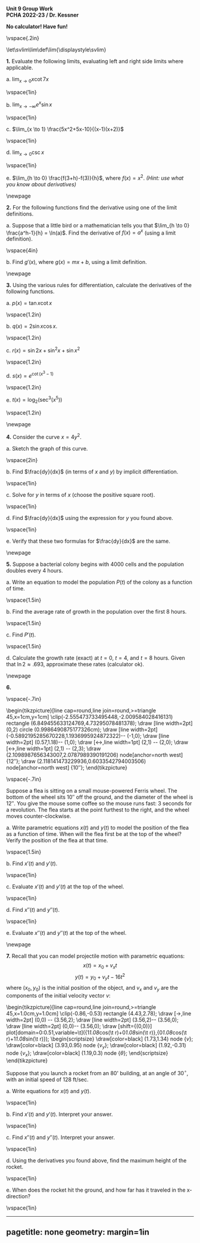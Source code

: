 __Unit 9 Group Work__  
__PCHA 2022-23 / Dr. Kessner__  

__No calculator!  Have fun!__

\vspace{.2in}

\let\svlim\lim\def\lim{\displaystyle\svlim}


__1.__ Evaluate the following limits, evaluating left and right side limits
where applicable.

a. $\lim_{x \to 0} x\cot 7x$

\vspace{1in}

b. $\lim_{x \to -\infty} e^{x} \sin x$

\vspace{1in}

c. $\lim_{x \to 1} \frac{5x^2+5x-10}{(x-1)(x+2)}$

\vspace{1in}

d. $\lim_{x \to 0} \csc x$

\vspace{1in}

e. $\lim_{h \to 0} \frac{f(3+h)-f(3)}{h}$, where $f(x) = x^2$. 
_(Hint: use what you know about derivatives)_

\newpage

__2.__  For the following functions find the derivative using one of the limit definitions.

a. Suppose that a little bird or a mathematician tells you that $\lim_{h \to 0}
\frac{a^h-1}{h} = \ln(a)$.  Find the derivative of $f(x) = a^x$ (using a limit
definition).

\vspace{4in}

b. Find $g'(x)$, where $g(x) = mx + b$, using a limit definition.

\newpage

__3.__ Using the various rules for differentiation, calculate the derivatives
of the following functions.

a. $p(x) = \tan x \cot x$

\vspace{1.2in}

b. $q(x) = 2 \sin x \cos x$.

\vspace{1.2in}

c. $r(x) = \sin 2x + \sin^2 x + \sin x^2$

\vspace{1.2in}

d. $s(x) = e^{\cot (x^3 - 1)}$

\vspace{1.2in}

e. $t(x) = \log_2(\sec^3(x^5))$

\vspace{1.2in}

\newpage

__4.__  Consider the curve $x = 4y^2$.

a. Sketch the graph of this curve.

\vspace{2in}

b. Find $\frac{dy}{dx}$ (in terms of $x$ and $y$) by implicit differentiation.

\vspace{1in}

c. Solve for $y$ in terms of $x$ (choose the positive square root).

\vspace{1in}

d. Find $\frac{dy}{dx}$ using the expression for $y$ you found above.

\vspace{1in}

e. Verify that these two formulas for $\frac{dy}{dx}$ are the same.

\newpage

__5.__  Suppose a bacterial colony begins with 4000 cells and the population
doubles every 4 hours.

a. Write an equation to model the population $P(t)$ of the colony as a function
of time.

\vspace{1.5in}

b. Find the average rate of growth in the population over the first 8 hours.

\vspace{1.5in}

c. Find $P'(t)$.

\vspace{1.5in}

d. Calculate the growth rate (exact) at $t=0$, $t=4$, and $t=8$ hours.  Given that 
$\ln 2 \approx .693$, approximate these rates (calculator ok).

\newpage


__6.__ 

\vspace{-.7in}

\begin{tikzpicture}[line cap=round,line join=round,>=triangle 45,x=1cm,y=1cm]
\clip(-2.555473733495448,-2.009584028416131) rectangle (6.849455633124769,4.73295078481378);
\draw [line width=2pt] (0,2) circle (0.9986490875177326cm);
\draw [line width=2pt] (-0.5892195285670228,1.1936995924872322)-- (-1,0);
\draw [line width=2pt] (0.57,1.18)-- (1,0);
\draw [<->,line width=1pt] (2,1) -- (2,0);
\draw [<->,line width=1pt] (2,1) -- (2,3);
\draw (2.1098987656343007,2.0787989390191206) node[anchor=north west] {$12''$};
\draw (2.118141473229936,0.6033542794003506) node[anchor=north west] {$10''$};
\end{tikzpicture}

\vspace{-.7in}

Suppose a flea is sitting on a small mouse-powered Ferris wheel.  The bottom of
the wheel sits $10''$ off the ground, and the diameter of the wheel is $12''$.
You give the mouse some coffee so the mouse runs fast: 3 seconds for a
revolution.  The flea starts at the point furthest to the right, and the wheel
moves counter-clockwise.

a. Write parametric equations $x(t)$ and $y(t)$ to model the position of the
flea as a function of time.  When will the flea first be at the top of the wheel?
Verify the position of the flea at that time.

\vspace{1.5in}

b. Find $x'(t)$ and $y'(t)$.

\vspace{1in}

c. Evaluate $x'(t)$ and $y'(t)$ at the top of the wheel.

\vspace{1in}

d. Find $x''(t)$ and $y''(t)$.

\vspace{1in}

e. Evaluate $x''(t)$ and $y''(t)$ at the top of the wheel.


\newpage

__7.__ Recall that you can model projectile motion with parametric equations:
$$
    x(t) = x_0 + v_x t
$$
$$
    y(t) = y_0 + v_y t -16t^2 
$$
where $(x_0, y_0)$ is the initial position of the object, and $v_x$ and $v_y$
are the components of the initial velocity vector $v$:

\begin{tikzpicture}[line cap=round,line join=round,>=triangle 45,x=1.0cm,y=1.0cm]
\clip(-0.86,-0.53) rectangle (4.43,2.78);
\draw [->,line width=2pt] (0,0) -- (3.56,2);
\draw [line width=2pt] (3.56,2)-- (3.56,0);
\draw [line width=2pt] (0,0)-- (3.56,0);
\draw [shift={(0,0)}] plot[domain=0:0.51,variable=\t]({1*1.08*cos(\t r)+0*1.08*sin(\t r)},{0*1.08*cos(\t r)+1*1.08*sin(\t r)});
\begin{scriptsize}
\draw[color=black] (1.73,1.34) node {$v$};
\draw[color=black] (3.93,0.95) node {$v_y$};
\draw[color=black] (1.92,-0.31) node {$v_x$};
\draw[color=black] (1.19,0.3) node {$\theta$};
\end{scriptsize}
\end{tikzpicture}

Suppose that you launch a rocket from an 80' building, at an angle
of $30^{\circ}$, with an initial speed of $128$ ft/sec. 

a. Write equations for $x(t)$ and $y(t)$.

\vspace{1in}

b.  Find $x'(t)$ and $y'(t)$.  Interpret your answer.

\vspace{1in}

c.  Find $x''(t)$ and $y''(t)$.  Interpret your answer.

\vspace{1in}

d.  Using the derivatives you found above, find the maximum height of the rocket.

\vspace{1in}

e.  When does the rocket hit the ground, and how far has it traveled in the
x-direction?

\vspace{1in}


---
pagetitle: none
geometry: margin=1in
---


